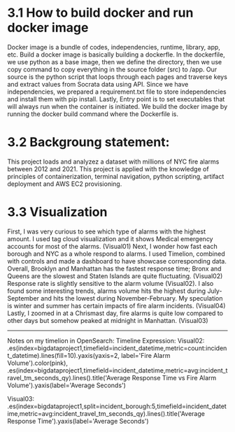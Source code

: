 # 3.1 How to build docker and run docker image
Docker image is a bundle of codes, independencies, runtime, library, app, etc. Build a docker image is basically building a dockerfle. In the dockerfile, we use python as a base image, then we define the directory, 
then we use copy command to copy everything in the source folder (src) to /app. Our source is the python script that loops through each pages and traverse keys and extract values from Socrata data using API. Since we have independencies,
we prepared a requirement.txt file to store independencies and install them with pip install. Lastly, Entry point is to set executables that will always run when the container is initiated. We build the docker image by 
running the docker build command where the Dockerfile is.   

# 3.2 Backgroung statement:
This project loads and analyzez a dataset with millions of NYC fire alarms between 2012 and 2021. This project is applied with the knowledge of principles of containerization, terminal navigation, 
python scripting, artifact deployment and AWS EC2 provisioning.

# 3.3 Visualization
First, I was very curious to see which type of alarms with the highest amount. I used tag cloud visualization and it shows Medical emergency accounts for most of the alarms. (Visual01)
Next, I wonder how fast each borough and NYC as a whole respond to alarms. I used Timelion, combined with controls and made a dashboard to have showcase corresponding data. 
Overall, Brooklyn and Manhattan has the fastest response time; Bronx and Queens are the slowest and Staten Islands are quite fluctuating. (Visual02)
Response rate is slightly sensitive to the alarm volume (Visual02).
I also found some interesting trends, alarms volume hits the highest during July-September and hits the lowest during November-February. My speculation is winter and summer has certain impacts of fire alarm incidents. (Visual04)
Lastly, I zoomed in at a Chrismast day, fire alarms is quite low compared to other days but somehow peaked at midnight in Manhattan. (Visual03)     
_________________________________
Notes on my timelion in OpenSearch:
Timeline Expression: 
Visual02:
.es(index=bigdataproject1,timefield=incident_datetime,metric=count:incident_datetime).lines(fill=10).yaxis(yaxis=2, label='Fire Alarm Volume').color(pink),
.es(index=bigdataproject1,timefield=incident_datetime,metric=avg:incident_travel_tm_seconds_qy).lines().title('Average Response Time vs Fire Alarm Volume').yaxis(label='Average Seconds')

Visual03:
.es(index=bigdataproject1,split=incident_borough:5,timefield=incident_datetime,metric=avg:incident_travel_tm_seconds_qy).lines().title('Average Response Time').yaxis(label='Average Seconds')
